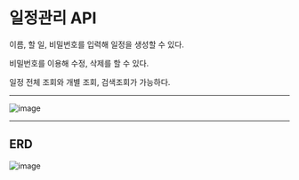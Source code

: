 # 일정관리 API

이름, 할 일, 비밀번호를 입력해 일정을 생성할 수 있다.

비밀번호를 이용해 수정, 삭제를 할 수 있다.

일정 전체 조회와 개별 조회, 검색조회가 가능하다.
___


![image](https://github.com/user-attachments/assets/c3a115a0-df89-4c37-bfb2-c66bc96f7c9d)
___
## ERD
![image](https://github.com/user-attachments/assets/05ff8254-d5f3-4d26-b304-53f96cffb997)
